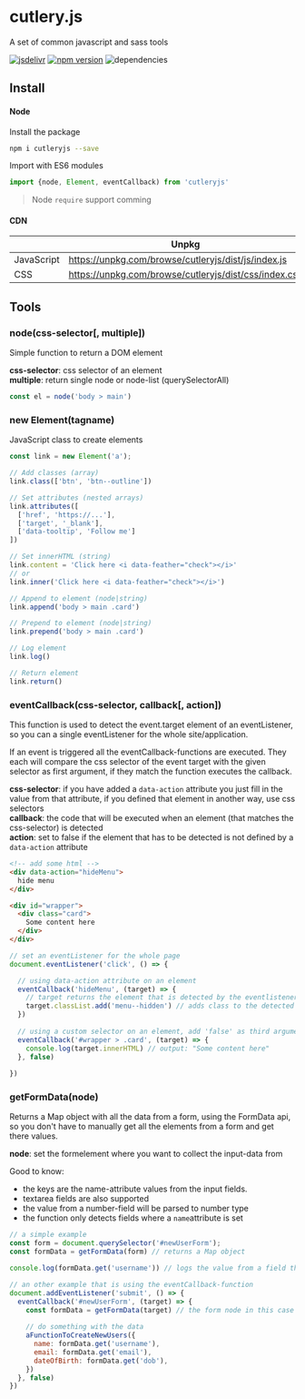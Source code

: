 # cutlery.js
A set of common javascript and sass tools

[![jsdelivr](https://data.jsdelivr.com/v1/package/npm/cutleryjs/badge)](https://cdn.jsdelivr.net/npm/cutleryjs/dist/) [![npm version](https://badge.fury.io/js/cutleryjs.svg)](https://www.npmjs.com/package/cutleryjs) ![dependencies](https://david-dm.org/lennertderyck/cutlery.js.svg)

## Install
#### Node
Install the package
```bash
npm i cutleryjs --save
```
Import with ES6 modules
```js
import {node, Element, eventCallback) from 'cutleryjs'
```

> Node ```require``` support comming

#### CDN
|          |Unpkg|jsDelivr|
|----------|-----|--------|
|JavaScript|https://unpkg.com/browse/cutleryjs/dist/js/index.js|https://cdn.jsdelivr.net/npm/cutleryjs@1.1.3/dist/js/index.js|
|CSS       |https://unpkg.com/browse/cutleryjs/dist/css/index.css|https://cdn.jsdelivr.net/npm/cutleryjs@1.1.3/dist/css/index.css|

## Tools
### node(css-selector[, multiple])
Simple function to return a DOM element

**css-selector**: <string> css selector of an element<br>
**multiple**: <boolean> return single node or node-list (querySelectorAll)

```js
const el = node('body > main')
```

### new Element(tagname)
JavaScript class to create elements

```js
const link = new Element('a');

// Add classes (array)
link.class(['btn', 'btn--outline'])

// Set attributes (nested arrays)
link.attributes([
  ['href', 'https://...'],
  ['target', '_blank'],
  ['data-tooltip', 'Follow me']
])

// Set innerHTML (string)
link.content = 'Click here <i data-feather="check"></i>'
// or
link.inner('Click here <i data-feather="check"></i>')

// Append to element (node|string)
link.append('body > main .card')

// Prepend to element (node|string)
link.prepend('body > main .card')

// Log element
link.log()

// Return element
link.return()
```

### eventCallback(css-selector, callback[, action])
This function is used to detect the event.target element of an eventListener, so you can a single eventListener for the whole site/application.

If an event is triggered all the eventCallback-functions are executed. They each will compare the css selector of the event target with the given selector as first argument, if they match the function executes the callback.

**css-selector**: <string> if you have added a ```data-action``` attribute you just fill in the value from that attribute, if you defined that element in another way, use css selectors<br>
**callback**: <function> the code that will be executed when an element (that matches the css-selector) is detected<br>
**action**: <boolean> set to false if the element that has to be detected is not defined by a ```data-action``` attribute
  
```html
<!-- add some html -->
<div data-action="hideMenu">
  hide menu
</div>

<div id="wrapper">
  <div class="card">
    Some content here
  </div>
</div>
```

```js
// set an eventListener for the whole page
document.eventListener('click', () => {

  // using data-action attribute on an element 
  eventCallback('hideMenu', (target) => {
    // target returns the element that is detected by the eventlistener
    target.classList.add('menu--hidden') // adds class to the detected element
  })
  
  // using a custom selector on an element, add 'false' as third argument
  eventCallback('#wrapper > .card', (target) => {
    console.log(target.innerHTML) // output: "Some content here"
  }, false)
  
})
```

### getFormData(node)
Returns a Map object with all the data from a form, using the FormData api, so you don't have to manually get all the elements from a form and get there values.

**node**: <node> set the formelement where you want to collect the input-data from

Good to know:
- the keys are the name-attribute values from the input fields.
- textarea fields are also supported
- the value from a number-field will be parsed to number type
- the function only detects fields where a ```name```attribute is set
  
```js
// a simple example
const form = document.querySelector('#newUserForm');
const formData = getFormData(form) // returns a Map object

console.log(formData.get('username')) // logs the value from a field that has a name-attribute set to 'username'

// an other example that is using the eventCallback-function
document.addEventListener('submit', () => {
  eventCallback('#newUserForm', (target) => {
    const formData = getFormData(target) // the form node in this case is the target element that is returned from the callback-function
    
    // do something with the data
    aFunctionToCreateNewUsers({
      name: formData.get('username'),
      email: formData.get('email'),
      dateOfBirth: formData.get('dob'),
    })
  }, false)
})
```
  
